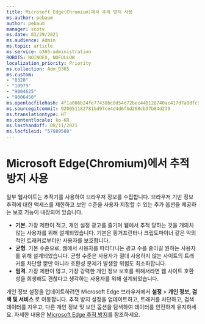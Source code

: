```yaml
---
title: Microsoft Edge(Chromium)에서 추적 방지 사용
ms.author: pebaum
author: pebaum
manager: scotv
ms.date: 03/29/2021
ms.audience: Admin
ms.topic: article
ms.service: o365-administration
ROBOTS: NOINDEX, NOFOLLOW
localization_priority: Priority
ms.collection: Adm_O365
ms.custom:
- "8328"
- "10979"
- "9004625"
- "9006450"
ms.openlocfilehash: 4f1a006b24fe77438bc0d54d72bec440128740ac417d7a9dfc93c90d8f0d49ad
ms.sourcegitcommit: 920051182781bd97ce4d4d6fbd268cb37b84d239
ms.translationtype: HT
ms.contentlocale: ko-KR
ms.lasthandoff: 08/11/2021
ms.locfileid: "57889508"
---
```

# <a name="use-tracking-prevention-in-microsoft-edge-chromium"></a>Microsoft Edge(Chromium)에서 추적 방지 사용

일부 웹사이트는 추적기를 사용하여 브라우저 정보를 수집합니다. 브라우저 기반 정보 추적에 대한 액세스를 제한하고 보안 수준을 사용자 지정할 수 있는 추가 옵션을 제공하는 보호 기능이 내장되어 있습니다.

- **기본**. 가장 제한이 적고, 개인 설정 광고를 즐기며 웹에서 추적 당하는 것을 개의치 않는 사용자를 위해 설계되었습니다. 기본은 핑거프린터나 크립토마이너 같은 악의적인 트래커로부터만 사용자를 보호합니다.
- **균형**. 기본 수준으로, 웹에서 사용자를 따라다니는 광고 수를 줄이길 원하는 사용자를 위해 설계되었습니다. 균형 수준은 사용자가 절대 사용하지 않는 사이트의 트래커를 차단할 뿐만 아니라 호환성 문제가 발생할 위험도 최소화합니다.
- **엄격**. 가장 제한이 많고, 가장 강력한 개인 정보 보호를 위해서라면 웹 사이트 호환성을 희생해도 괜찮다고 생각하는 사용자를 위해 설계되었습니다.

개인 정보 설정을 업데이트하려면 Microsoft Edge 브라우저에서 **설정** > **개인 정보, 검색 및 서비스** 로 이동합니다. 추적 방지 설정을 업데이트하고, 트래커를 차단하고, 검색 데이터를 지우고, 다른 개인 정보 및 보안 옵션을 탐색하여 데이터를 안전하게 유지하세요. 자세한 내용은 [Microsoft Edge 추적 방지](https://docs.microsoft.com/microsoft-edge/web-platform/tracking-prevention)를 참조하세요. 